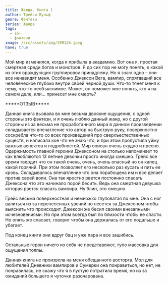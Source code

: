 ```yaml
---
title: Жажда. Книга 1
author: Трейси Вульф
genre: Фэнтези
series: Жажда
tags:
  - 16+
  - фэнтези
image: /src/assets/img/299126.jpeg
have: true
---
```

Мой мир изменился, когда я прибыла в академию. Вот она я, простая смертная среди богов и монстров. Я до сих пор не могу понять, к какой из этих враждующих группировок принадлежу. Но я знаю одно – они все ненавидят меня. Особенно Джексон Вега, вампир, спрятавший все человеческое глубоко внутри своей черной души. Что-то тянет меня к нему, что-то необъяснимое. Может, он поможет мне понять, кто я на самом деле, или… принесет мне смерть?

\*\*\*\*\*ОТЗЫВ\*\*\*\*\*

Данная книга вызвала во мне весьма двоякие ощущения, с одной стороны это фэнтези, и я очень люблю данный жанр, но с другой стороны из за весьма не проработанного мира в данном произведении складывается впечатление что автор на быструю руку, поверхностно соскребла что-то со всех произведений про сверхъестественных существ, и написала кое что не знаю что, и при этом пропустила уйму важных аспектов и подробностей. Мир описан очень скудно и пресно. Одержимость главной героини Джексоном на столько напоминает то как влюбляются 13 летние девочки просто иногда смешно. Грейс все время твердит что он такой очень, очень, очень опасный но он капец какой горячий. При этом позволяет его несколько раз кусать и пить ее кровь. Складывалось впечатление что она порабощена им и все делает против своей воли. Она так яростно рвется постоянно спасать Джексона что это начинало порой бесить. Ведь она смертная девушка которая рвется спасать вампира. Ну блин, это смешно.

Грейс весьма поверхностная и немножко глуповатая по мне. Она с ног валиться из за перенесенных увечий но несется за Джексоном чтобы выяснить что происходит. Джексон же бесил своими внезапными исчезновениями. Но при этом всегда был по близости чтобы ее спасти. Но опять же спасает, говорит чтобы она держалась от его подальше и убегает.

Под конец книги они вдруг бац и уже пара и все зашибись.

Остальные герои ничего из себя не представляют, тупо массовка для ощущения толпы.

Данная книга не произвела на меня обещанного восторга. Мол для любителей Дневники вампиров и Сумерки она понравиться, но нет, не понравилась, не скажу что я в пустую потратила время, но из за ожиданий большего я чуточки разочарована.
